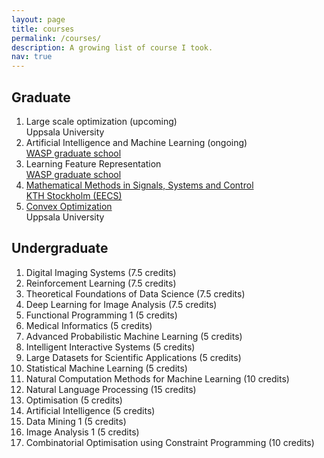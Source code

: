 ```yaml
---
layout: page
title: courses
permalink: /courses/
description: A growing list of course I took.
nav: true
---
```


<div class="publications">
  <h2 class="year">Graduate</h2>
  <ol class="bibliography">
    <li>
      <div class="row">
      <div class="col-sm-8">
        <div class="title">Large scale optimization (upcoming)</div>
      </div>
      </div>
      <div class="row">
      <div class="col-sm-8">
        <div>Uppsala University</div>
      </div>
      </div>
    </li>
    <li>
      <div class="row">
      <div class="col-sm-8">
        <div class="title">Artificial Intelligence and Machine Learning (ongoing)</div>
      </div>
      </div>
      <div class="row">
      <div class="col-sm-8">
        <div><a href='https://wasp-sweden.org/graduate-school/'>WASP graduate school</a></div>
      </div>
      </div>
    </li>
    <li>
      <div class="row">
      <div class="col-sm-8">
        <div class="title">Learning Feature Representation</div>
      </div>
      </div>
      <div class="row">
      <div class="col-sm-8">
        <div><a href='https://wasp-sweden.org/graduate-school/'>WASP graduate school</a></div>
      </div>
      </div>
    </li>
    <li>
      <div class="row">
      <div class="col-sm-8">
        <div class="title"><a href="https://people.kth.se/~crro/Math_Methods2022/Math_Methods.html">Mathematical Methods in Signals, Systems and Control</a></div>
      </div>
      </div>
      <div class="row">
      <div class="col-sm-8">
        <div><a href="https://www.kth.se/en/eecs/skolan-for-elektroteknik-och-datavetenskap-1.760855">KTH Stockholm (EECS) </a></div>
      </div>
      </div>
    </li>
    <li>
      <div class="row">
      <div class="col-sm-8">
        <div class="title"><a href="https://uppsala.instructure.com/courses/52871">Convex Optimization</a></div>
      </div>
      </div>
      <div class="row">
      <div class="col-sm-8">
        <div>Uppsala University</div>
      </div>
      </div>
    </li>
  </ol>
</div>

<div class="publications">
  <h2 class="year">Undergraduate</h2>
  <ol class="bibliography">
    <li>Digital Imaging Systems (7.5 credits)</li>
    <li>Reinforcement Learning (7.5 credits)</li>
    <li>Theoretical Foundations of Data Science (7.5 credits)</li>
    <li>Deep Learning for Image Analysis (7.5 credits)</li>
    <li>Functional Programming 1 (5 credits)</li>
    <li>Medical Informatics (5 credits)</li>
    <li>Advanced Probabilistic Machine Learning (5 credits)</li>
    <li>Intelligent Interactive Systems (5 credits)</li>
    <li>Large Datasets for Scientific Applications (5 credits)</li>
    <li>Statistical Machine Learning (5 credits)</li>
    <li>Natural Computation Methods for Machine Learning (10 credits)</li>
    <li>Natural Language Processing (15 credits)</li>
    <li>Optimisation (5 credits)</li>
    <li>Artificial Intelligence (5 credits)</li>
    <li>Data Mining 1 (5 credits)</li>
    <li>Image Analysis 1 (5 credits)</li>
    <li>Combinatorial Optimisation using Constraint Programming (10 credits)</li>
  </ol>
</div>

